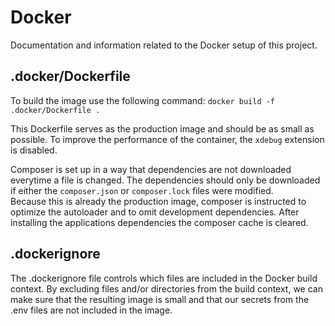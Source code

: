 # Docker 

Documentation and information related to the Docker setup of this project. 

## .docker/Dockerfile

To build the image use the following command: `docker build -f .docker/Dockerfile .`

This Dockerfile serves as the production image and should be as small as possible. 
To improve the performance of the container, the `xdebug` extension is disabled. 

Composer is set up in a way that dependencies are not downloaded everytime a file is changed. The dependencies should only be downloaded if either the `composer.json` or `composer.lock` files were modified.  
Because this is already the production image, composer is instructed to optimize the autoloader and to omit development dependencies. After installing the applications dependencies the composer cache is cleared. 

## .dockerignore

The .dockerignore file controls which files are included in the Docker build context. 
By excluding files and/or directories from the build context, we can make sure that the resulting image is small and that our secrets from the .env files are not included in the image. 
